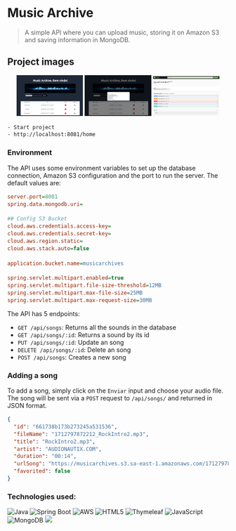 # Music Archive

> A simple API where you can upload music, storing it on Amazon S3 and saving information in MongoDB.

## Project images
<div align="center">
  <img src="/src/images/img.png" width="30%">
  <img src="/src/images/img_1.png" width="30%">
  <img src="/src/images/img_2.png" width="30%">
</div>

```bash
- Start project
- http://localhost:8081/home
```

[//]: # (> **Note**: The script will build the project before running it, and it'll start the containers for the database using `docker compose up -d`.Note**: The script will build the project before running it, and it'll start the containers for the database using `docker compose up -d`.)

### Environment

The API uses some environment variables to set up the database connection, Amazon S3 configuration and the port to run the server. The default values are:

```ini
server.port=8081
spring.data.mongodb.uri=

## Config S3 Bucket
cloud.aws.credentials.access-key=
cloud.aws.credentials.secret-key=
cloud.aws.region.static=
cloud.aws.stack.auto=false

application.bucket.name=musicarchives

spring.servlet.multipart.enabled=true
spring.servlet.multipart.file-size-threshold=12MB
spring.servlet.multipart.max-file-size=25MB
spring.servlet.multipart.max-request-size=30MB
```

The API has 5 endpoints:

- `GET /api/songs`: Returns all the sounds in the database
- `GET /api/songs/:id`: Returns a sound by its id
- `PUT /api/songs/:id`: Update an song
- `DELETE /api/songs/:id`: Delete an song
- `POST /api/songs`: Creates a new song

### Adding a song

To add a song, simply click on the `Enviar` input and choose your audio file. The song will be sent via a `POST` request to `/api/songs/` and returned in JSON format.

```json
{
  "id": "661738b173b273245a531536",
  "fileName": "1712797872212_RockIntro2.mp3",
  "title": "RockIntro2.mp3",
  "artist": "AUDIONAUTIX.COM",
  "duration": "00:14",
  "urlSong": "https://musicarchives.s3.sa-east-1.amazonaws.com/1712797872212_RockIntro2.mp3",
  "favorited": false
}
```

### Technologies used:
![Java](https://img.shields.io/badge/java-%23ED8B00.svg?style=for-the-badge&logo=java&logoColor=white) ![Spring Boot](https://img.shields.io/badge/-Spring%20Boot-6DB33F?style=for-the-badge&logo=spring-boot&logoColor=white)
![AWS](https://img.shields.io/badge/AWS-%23FF9900.svg?style=for-the-badge&logo=amazon-aws&logoColor=white) ![HTML5](https://img.shields.io/badge/html5-%23E34F26.svg?style=for-the-badge&logo=html5&logoColor=white)
![Thymeleaf](https://img.shields.io/badge/Thymeleaf-%23005C0F.svg?style=for-the-badge&logo=Thymeleaf&logoColor=white) ![JavaScript](https://img.shields.io/badge/-JavaScript-F7DF1E?style=for-the-badge&logo=javascript&logoColor=white)
![MongoDB](https://img.shields.io/badge/-MongoDB-47A248?style=for-the-badge&logo=mongodb&logoColor=white) <img src="https://img.shields.io/badge/-Swagger-%23Clojure?style=for-the-badge&logo=swagger&logoColor=white">

